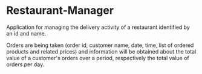 # Restaurant-Manager

Application for managing the delivery activity of a restaurant identified by an id and name.

Orders are being taken (order id, customer name, date, time, list of ordered products and related prices) and information will be obtained about the total value of a customer's orders over a period, respectively the total value of orders per day.

